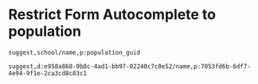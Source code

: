 # Restrict Form Autocomplete to population

```
suggest,school/name,p:population_guid
```

```
suggest,d:e958a868-9b8c-4ad1-bb97-02240c7c0e52/name,p:7053fd6b-6df7-4e94-9f1e-2ca3cd8c83c1
```

